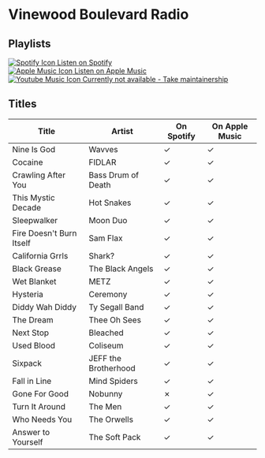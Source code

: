 # Vinewood Boulevard Radio

## Playlists

[![Spotify Icon](https://user-images.githubusercontent.com/6068259/95839470-57169600-0d43-11eb-89e3-6b80e7c64339.png "Listen on Spotify") Listen on Spotify](https://open.spotify.com/playlist/1ulVvIUw2iB3nxeTfxCewK)  
[![Apple Music Icon](https://user-images.githubusercontent.com/6068259/95839328-2fbfc900-0d43-11eb-896b-78ba8d0f56da.png "Listen on Apple Music") Listen on Apple Music](https://itunes.apple.com/de/playlist/pl.u-Kp0PumoLPAe)  
[![Youtube Music Icon](https://user-images.githubusercontent.com/6068259/95839482-5a118680-0d43-11eb-97f5-21338bca84df.png "Listen on Youtube Music") Currently not available - Take maintainership](https://github.com/MarauderXtreme/video-game-radiostation-playlists/fork)

## Titles

| Title                    | Artist               | On Spotify | On Apple Music |
| ------------------------ | -------------------- | ---------- | -------------- |
| Nine Is God              | Wavves               | ✓          | ✓              |
| Cocaine                  | FIDLAR               | ✓          | ✓              |
| Crawling After You       | Bass Drum of Death   | ✓          | ✓              |
| This Mystic Decade       | Hot Snakes           | ✓          | ✓              |
| Sleepwalker              | Moon Duo             | ✓          | ✓              |
| Fire Doesn't Burn Itself | Sam Flax             | ✓          | ✓              |
| California Grrls         | Shark?               | ✓          | ✓              |
| Black Grease             | The Black Angels     | ✓          | ✓              |
| Wet Blanket              | METZ                 | ✓          | ✓              |
| Hysteria                 | Ceremony             | ✓          | ✓              |
| Diddy Wah Diddy          | Ty Segall Band       | ✓          | ✓              |
| The Dream                | Thee Oh Sees         | ✓          | ✓              |
| Next Stop                | Bleached             | ✓          | ✓              |
| Used Blood               | Coliseum             | ✓          | ✓              |
| Sixpack                  | JEFF the Brotherhood | ✓          | ✓              |
| Fall in Line             | Mind Spiders         | ✓          | ✓              |
| Gone For Good            | Nobunny              | ✗          | ✓              |
| Turn It Around           | The Men              | ✓          | ✓              |
| Who Needs You            | The Orwells          | ✓          | ✓              |
| Answer to Yourself       | The Soft Pack        | ✓          | ✓              |
